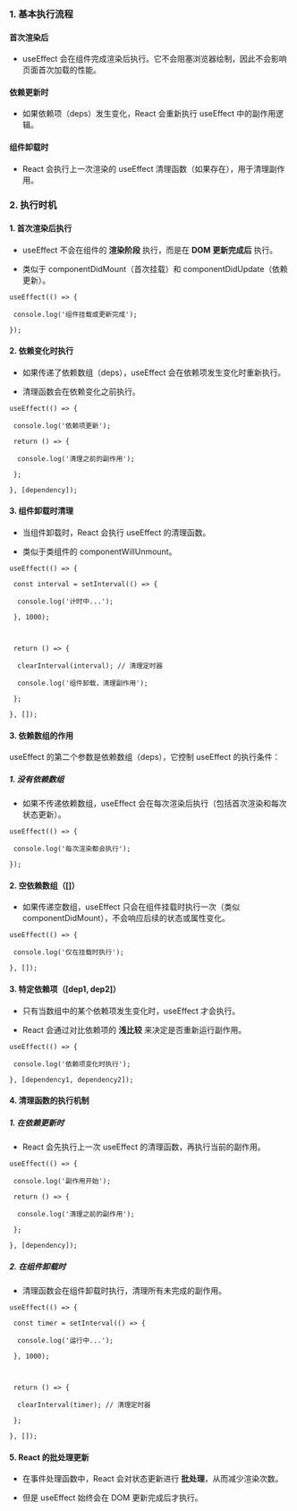 ### 1. 基本执行流程

#### 首次渲染后

- useEffect 会在组件完成渲染后执行。它不会阻塞浏览器绘制，因此不会影响页面首次加载的性能。

#### 依赖更新时

- 如果依赖项（deps）发生变化，React 会重新执行 useEffect 中的副作用逻辑。

#### 组件卸载时

- React 会执行上一次渲染的 useEffect 清理函数（如果存在），用于清理副作用。

### 2. 执行时机

#### 1. 首次渲染后执行

- useEffect 不会在组件的 **渲染阶段** 执行，而是在 **DOM 更新完成后** 执行。

- 类似于 componentDidMount（首次挂载）和 componentDidUpdate（依赖更新）。

```tsx
useEffect(() => {

 console.log('组件挂载或更新完成');

});
```

#### 2. 依赖变化时执行

- 如果传递了依赖数组（deps），useEffect 会在依赖项发生变化时重新执行。

- 清理函数会在依赖变化之前执行。

```tsx
useEffect(() => {

 console.log('依赖项更新');

 return () => {

  console.log('清理之前的副作用');

 };

}, [dependency]);
```

#### 3. 组件卸载时清理

- 当组件卸载时，React 会执行 useEffect 的清理函数。

- 类似于类组件的 componentWillUnmount。

```tsx
useEffect(() => {

 const interval = setInterval(() => {

  console.log('计时中...');

 }, 1000);



 return () => {

  clearInterval(interval); // 清理定时器

  console.log('组件卸载，清理副作用');

 };

}, []);
```

#### 3. 依赖数组的作用

useEffect 的第二个参数是依赖数组（deps），它控制 useEffect 的执行条件：

##### 1. 没有依赖数组

- 如果不传递依赖数组，useEffect 会在每次渲染后执行（包括首次渲染和每次状态更新）。

```tsx
useEffect(() => {

 console.log('每次渲染都会执行');

});
```

#### 2. 空依赖数组（**[]**）

- 如果传递空数组，useEffect 只会在组件挂载时执行一次（类似 componentDidMount），不会响应后续的状态或属性变化。

```tsx
useEffect(() => {

 console.log('仅在挂载时执行');

}, []);
```

####	3. 特定依赖项（**[dep1, dep2]**）

- 只有当数组中的某个依赖项发生变化时，useEffect 才会执行。

- React 会通过对比依赖项的 **浅比较** 来决定是否重新运行副作用。

```tsx
useEffect(() => {

 console.log('依赖项变化时执行');

}, [dependency1, dependency2]);
```

#### 4. 清理函数的执行机制

##### 1. 在依赖更新时

- React 会先执行上一次 useEffect 的清理函数，再执行当前的副作用。

```tsx
useEffect(() => {

 console.log('副作用开始');

 return () => {

  console.log('清理之前的副作用');

 };

}, [dependency]);
```

##### 2. 在组件卸载时

- 清理函数会在组件卸载时执行，清理所有未完成的副作用。

```tsx
useEffect(() => {

 const timer = setInterval(() => {

  console.log('运行中...');

 }, 1000);



 return () => {

  clearInterval(timer); // 清理定时器

 };

}, []);
```

#### 5. React 的批处理更新

- 在事件处理函数中，React 会对状态更新进行 **批处理**，从而减少渲染次数。

- 但是 useEffect 始终会在 DOM 更新完成后才执行。